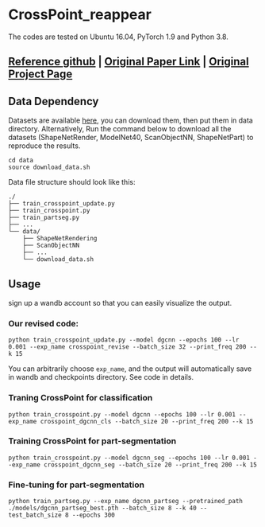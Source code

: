 # CrossPoint_reappear
The codes are tested on Ubuntu 16.04, PyTorch 1.9 and Python 3.8.
## [Reference github](https://github.com/MohamedAfham/CrossPoint) | [Original Paper Link](https://arxiv.org/abs/2203.00680) | [Original Project Page](https://mohamedafham.github.io/CrossPoint/) 
## Data Dependency
Datasets are available [here](https://drive.google.com/drive/folders/1dAH9R3XDV0z69Bz6lBaftmJJyuckbPmR?usp=sharing), you can download them, then put them in data directory. Alternatively, Run the command below to download all the datasets (ShapeNetRender, ModelNet40, ScanObjectNN, ShapeNetPart) to reproduce the results.
```
cd data
source download_data.sh
```
Data file structure should look like this:
```
./
├── train_crosspoint_update.py
├── train_crosspoint.py
├── train_partseg.py
├── ...
└── data/
    ├── ShapeNetRendering
    ├── ScanObjectNN
    ├── ...
    └── download_data.sh
```
## Usage
sign up a wandb account so that you can easily visualize the output.
### Our revised code: 
```
python train_crosspoint_update.py --model dgcnn --epochs 100 --lr 0.001 --exp_name crosspoint_revise --batch_size 32 --print_freq 200 --k 15
```
You can arbitrarily choose ```exp_name```, and the output will automatically save in wandb and checkpoints directory. See code in details.

### Traning CrossPoint for classification
```
python train_crosspoint.py --model dgcnn --epochs 100 --lr 0.001 --exp_name crosspoint_dgcnn_cls --batch_size 20 --print_freq 200 --k 15
```
### Training CrossPoint for part-segmentation
```
python train_crosspoint.py --model dgcnn_seg --epochs 100 --lr 0.001 --exp_name crosspoint_dgcnn_seg --batch_size 20 --print_freq 200 --k 15
```
### Fine-tuning for part-segmentation
```
python train_partseg.py --exp_name dgcnn_partseg --pretrained_path ./models/dgcnn_partseg_best.pth --batch_size 8 --k 40 --test_batch_size 8 --epochs 300
```
